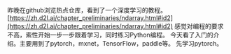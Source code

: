 昨晚在github浏览热点仓库，看到了一个深度学习的教程。
[https://zh.d2l.ai/chapter_preliminaries/ndarray.html#id2](https://zh.d2l.ai/chapter_preliminaries/ndarray.html#id2)
感觉对编程的要求不高，索性开始一步一步跟着学习，同时练习Python编程。
今天看了入门的介绍。主要用到了pytorch，mxnet，TensorFlow，paddle等。
先学习pytorch。
